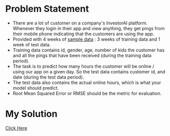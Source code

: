 # Problem Statement

* There are a lot of customer on a company's InvestorAI platform. Whenever they login in their app and view anything, they get pings from their mobile phone indicating that the customers are using the app. 
* Provided with 4 weeks of [sample data](https://github.com/AparGarg99/App_Usage_Prediction/tree/master/data) : 3 weeks of training data and 1 week of test data. 
* Training data contains id, gender, age, number of kids the customer has and all the pings that have been received (during the training data period). 
* The task is to predict how many hours the customer will be online / using our app on a given day. So the test data contains customer id, and date (during the test data period).
* The test data also contains the actual online hours, which is what your model should predict. 
* Root Mean Squared Error or RMSE should be the metric for evaluation.

# My Solution
[Click Here](https://github.com/AparGarg99/App_Usage_Prediction/blob/main/Solution.pdf)
